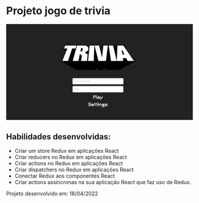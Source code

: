 <h1>Projeto jogo de trivia</h1>

<img src="./capa.png" />

<h2>Habilidades desenvolvidas:</h2>
<ul>
  <li>Criar um store Redux em aplicações React</li>
  <li>Criar reducers no Redux em aplicações React</li>
  <li>Criar actions no Redux em aplicações React</li>
  <li>Criar dispatchers no Redux em aplicações React</li>
  <li>Conectar Redux aos componentes React</li>
  <li>Criar actions assíncronas na sua aplicação React que faz uso de Redux.</li>
</ul>

<p>Projeto desenvolvido em: 18/04/2022</p>
